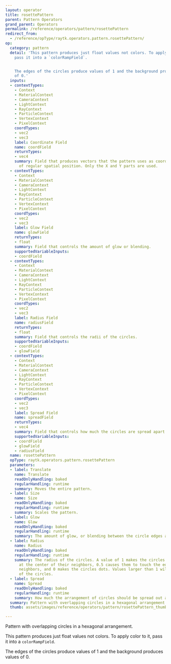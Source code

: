 ```yaml
---
layout: operator
title: rosettePattern
parent: Pattern Operators
grand_parent: Operators
permalink: /reference/operators/pattern/rosettePattern
redirect_from:
  - /reference/opType/raytk.operators.pattern.rosettePattern/
op:
  category: pattern
  detail: 'This pattern produces just float values not colors. To apply color to it,
    pass it into a `colorRampField`.


    The edges of the circles produce values of 1 and the background produces values
    of 0.'
  inputs:
  - contextTypes:
    - Context
    - MaterialContext
    - CameraContext
    - LightContext
    - RayContext
    - ParticleContext
    - VertexContext
    - PixelContext
    coordTypes:
    - vec2
    - vec3
    label: Coordinate Field
    name: coordField
    returnTypes:
    - vec4
    summary: Field that produces vectors that the pattern uses as coordinates instead
      of regular spatial position. Only the X and Y parts are used.
  - contextTypes:
    - Context
    - MaterialContext
    - CameraContext
    - LightContext
    - RayContext
    - ParticleContext
    - VertexContext
    - PixelContext
    coordTypes:
    - vec2
    - vec3
    label: Glow Field
    name: glowField
    returnTypes:
    - float
    summary: Field that controls the amount of glow or blending.
    supportedVariableInputs:
    - coordField
  - contextTypes:
    - Context
    - MaterialContext
    - CameraContext
    - LightContext
    - RayContext
    - ParticleContext
    - VertexContext
    - PixelContext
    coordTypes:
    - vec2
    - vec3
    label: Radius Field
    name: radiusField
    returnTypes:
    - float
    summary: Field that controls the radii of the circles.
    supportedVariableInputs:
    - coordField
    - glowField
  - contextTypes:
    - Context
    - MaterialContext
    - CameraContext
    - LightContext
    - RayContext
    - ParticleContext
    - VertexContext
    - PixelContext
    coordTypes:
    - vec2
    - vec3
    label: Spread Field
    name: spreadField
    returnTypes:
    - vec4
    summary: Field that controls how much the circles are spread apart.
    supportedVariableInputs:
    - coordField
    - glowField
    - radiusField
  name: rosettePattern
  opType: raytk.operators.pattern.rosettePattern
  parameters:
  - label: Translate
    name: Translate
    readOnlyHandling: baked
    regularHandling: runtime
    summary: Moves the entire pattern.
  - label: Size
    name: Size
    readOnlyHandling: baked
    regularHandling: runtime
    summary: Scales the pattern.
  - label: Glow
    name: Glow
    readOnlyHandling: baked
    regularHandling: runtime
    summary: The amount of glow, or blending between the circle edges and the background.
  - label: Radius
    name: Radius
    readOnlyHandling: baked
    regularHandling: runtime
    summary: The radius of the circles. A value of 1 makes the circles overlap perfectly
      at the center of their neighbors, 0.5 causes them to touch the edges of the
      neighbors, and 0 makes the circles dots. Values larger than 1 will cut off parts
      of the circles.
  - label: Spread
    name: Spread
    readOnlyHandling: baked
    regularHandling: runtime
    summary: How much the arrangement of circles should be spread out along each axis.
  summary: Pattern with overlapping circles in a hexagonal arrangement.
  thumb: assets/images/reference/operators/pattern/rosettePattern_thumb.png

---
```



Pattern with overlapping circles in a hexagonal arrangement.

This pattern produces just float values not colors. To apply color to it, pass it into a `colorRampField`.

The edges of the circles produce values of 1 and the background produces values of 0.